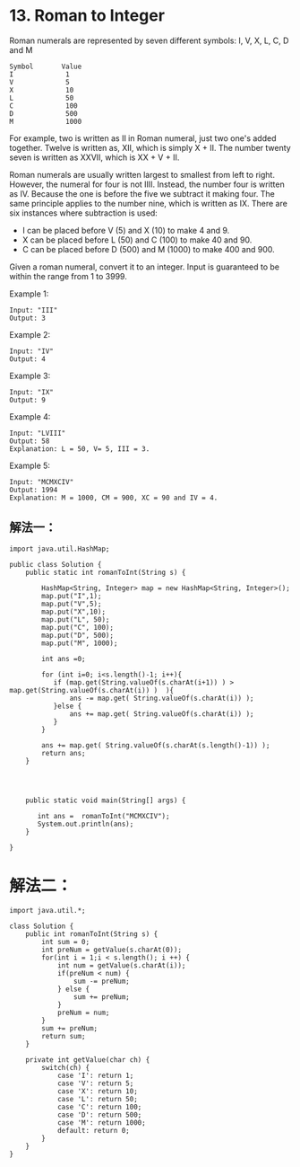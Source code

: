 # 13. Roman to Integer

Roman numerals are represented by seven different symbols: I, V, X, L, C, D and M

	Symbol       Value
	I             1
	V             5
	X             10
	L             50
	C             100
	D             500
	M             1000

For example, two is written as II in Roman numeral, just two one's added together. Twelve is written as, XII, which is simply X + II. The number twenty seven is written as XXVII, which is XX + V + II.

Roman numerals are usually written largest to smallest from left to right. However, the numeral for four is not IIII. Instead, the number four is written as IV. Because the one is before the five we subtract it making four. The same principle applies to the number nine, which is written as IX. There are six instances where subtraction is used:

- I can be placed before V (5) and X (10) to make 4 and 9. 
- X can be placed before L (50) and C (100) to make 40 and 90. 
- C can be placed before D (500) and M (1000) to make 400 and 900.

Given a roman numeral, convert it to an integer. Input is guaranteed to be within the range from 1 to 3999.

Example 1:

	Input: "III"
	Output: 3

Example 2:

	Input: "IV"
	Output: 4

Example 3:

	Input: "IX"
	Output: 9

Example 4:

	Input: "LVIII"
	Output: 58
	Explanation: L = 50, V= 5, III = 3.

Example 5:

	Input: "MCMXCIV"
	Output: 1994
	Explanation: M = 1000, CM = 900, XC = 90 and IV = 4.


## 解法一：

	import java.util.HashMap;
	
	public class Solution {
	    public static int romanToInt(String s) {
	
	        HashMap<String, Integer> map = new HashMap<String, Integer>();
	        map.put("I",1);
	        map.put("V",5);
	        map.put("X",10);
	        map.put("L", 50);
	        map.put("C", 100);
	        map.put("D", 500);
	        map.put("M", 1000);
	
	        int ans =0;
	
	        for (int i=0; i<s.length()-1; i++){
	           if (map.get(String.valueOf(s.charAt(i+1)) ) > map.get(String.valueOf(s.charAt(i)) )  ){
	               ans -= map.get( String.valueOf(s.charAt(i)) );
	           }else {
	               ans += map.get( String.valueOf(s.charAt(i)) );
	           }
	        }
	
	        ans += map.get( String.valueOf(s.charAt(s.length()-1)) );
	        return ans;
	    }
	
	
	
	
	    public static void main(String[] args) {
	
	       int ans =  romanToInt("MCMXCIV");
	       System.out.println(ans);
	    }
	
	}


# 解法二：

	import java.util.*;
	
	class Solution {
	    public int romanToInt(String s) {
	        int sum = 0;
	        int preNum = getValue(s.charAt(0));
	        for(int i = 1;i < s.length(); i ++) {
	            int num = getValue(s.charAt(i));
	            if(preNum < num) {
	                sum -= preNum;
	            } else {
	                sum += preNum;
	            }
	            preNum = num;
	        }
	        sum += preNum;
	        return sum;
	    }
	    
	    private int getValue(char ch) {
	        switch(ch) {
	            case 'I': return 1;
	            case 'V': return 5;
	            case 'X': return 10;
	            case 'L': return 50;
	            case 'C': return 100;
	            case 'D': return 500;
	            case 'M': return 1000;
	            default: return 0;
	        }
	    }
	}
